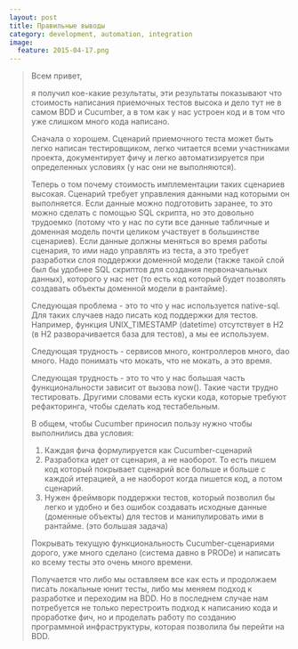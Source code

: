 ```yaml
---
layout: post
title: Правильные выводы
category: development, automation, integration
image: 
  feature: 2015-04-17.png
---
```


> Всем привет,
> 
> я получил кое-какие результаты, эти результаты показывают что стоимость написания приемочных тестов высока и дело тут не в самом BDD и Cucumber, а в том как у нас устроен код и в том что уже слишком много кода написано.
>
> Сначала о хорошем. Сценарий приемочного теста может быть легко написан тестировщиком, легко читается всеми участниками проекта, документирует фичу и легко автоматизируется при определенных условиях (у нас они не выполняются).
>
> Теперь о том почему стоимость имплементации таких сценариев высокая. Сценарий требует управления данными над которыми он выполняется. Если данные можно подготовить заранее, то это можно сделать с помощью SQL скрипта, но это довольно трудоемко (потому что у нас по сути все данные табличные и доменная модель почти целиком участвует в большинстве сценариев). Если данные должны меняться во время работы сценария, то ими надо управлять из теста, а это требует разработки слоя поддержки доменной модели (также такой слой был бы удобнее SQL скриптов для создания первоначальных данных), которого у нас нет (то есть код который будет позволять создавать объекты доменной модели в рантайме). 
>
> Следующая проблема - это то что у нас используется native-sql. Для таких случаев надо писать код поддержки для тестов. Например, функция UNIX_TIMESTAMP (datetime) отсутствует в H2 (в H2 разворачивается база для тестов), а мы ее используем.
>
> Следующая трудность - сервисов много, контроллеров много, dao много. Надо понимать что мокать, что не мокать, а это время. 
>
> Следующая трудность - это то что у нас большая часть функциональности зависит от вызова now(). Такие части трудно тестировать. Другими словами есть куски кода, которые требуют рефакторинга, чтобы сделать код тестабельным.
>
> В общем, чтобы Cucumber приносил пользу нужно чтобы выполнились два условия:
>
> 1. Каждая фича формулируется как Cucumber-сценарий
> 2. Разработка идет от сценария, а не наоборот. То есть пишем код который покрывает сценарий все больше и больше с каждой итерацией, а не наоборот когда пишется код, а потом сценарий.
> 3. Нужен фреймворк поддержки тестов, который позволил бы легко и удобно и без ошибок создавать исходные данные (доменные объекты) для тестов и манипулировать ими в рантайме. (это большая задача)
>
> Покрывать текущую функциональность  Cucumber-сценариями дорого, уже много сделано (система давно в PRODе) и написать ко всему тесты это очень много времени. 
>
> Получается что либо мы оставляем все как есть и продолжаем писать локальные юнит тесты, либо мы меняем подход к разработке и переходим на BDD. Но в последнем случае нам потребуется не только перестроить подход к написанию кода и проработке фич, но и проделать работу по созданию программной инфраструктуры, которая позволила бы перейти на BDD.